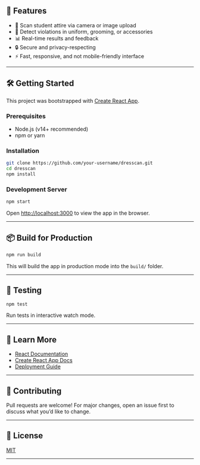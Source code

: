 

## 🚀 Features

* 📸 Scan student attire via camera or image upload
* 🎯 Detect violations in uniform, grooming, or accessories
* 📊 Real-time results and feedback
* 🔒 Secure and privacy-respecting
* ⚡ Fast, responsive, and not mobile-friendly interface

---

## 🛠️ Getting Started

This project was bootstrapped with [Create React App](https://github.com/facebook/create-react-app).

### Prerequisites

* Node.js (v14+ recommended)
* npm or yarn

### Installation

```bash
git clone https://github.com/your-username/dresscan.git
cd dresscan
npm install
```

### Development Server

```bash
npm start
```

Open [http://localhost:3000](http://localhost:3000) to view the app in the browser.

---

## 📦 Build for Production

```bash
npm run build
```

This will build the app in production mode into the `build/` folder.

---

## 🧪 Testing

```bash
npm test
```

Run tests in interactive watch mode.

---



## 📖 Learn More

* [React Documentation](https://reactjs.org/)
* [Create React App Docs](https://create-react-app.dev/)
* [Deployment Guide](https://create-react-app.dev/docs/deployment/)

---

## 🤝 Contributing

Pull requests are welcome! For major changes, open an issue first to discuss what you’d like to change.

---

## 📃 License

[MIT](LICENSE)

---
